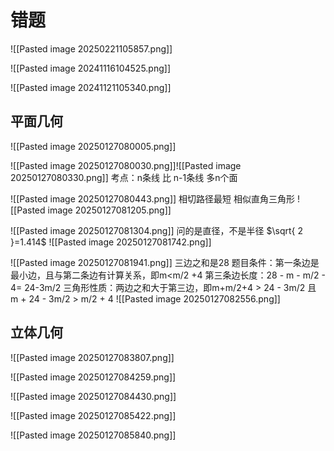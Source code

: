 
# 错题

![[Pasted image 20250221105857.png]]

![[Pasted image 20241116104525.png]]

![[Pasted image 20241121105340.png]]

## 平面几何
![[Pasted image 20250127080005.png]]

![[Pasted image 20250127080030.png]]![[Pasted image 20250127080330.png]]
考点：n条线 比 n-1条线 多n个面

![[Pasted image 20250127080443.png]]
相切路径最短
相似直角三角形
![[Pasted image 20250127081205.png]]

![[Pasted image 20250127081304.png]]
问的是直径，不是半径
$\sqrt{ 2 }=1.414$
![[Pasted image 20250127081742.png]]

![[Pasted image 20250127081941.png]]
三边之和是28
题目条件：第一条边是最小边，且与第二条边有计算关系，即m<m/2 +4
第三条边长度：28 - m - m/2 - 4= 24-3m/2
三角形性质：两边之和大于第三边，即m+m/2+4 > 24 - 3m/2  且 m + 24 - 3m/2 > m/2 + 4
![[Pasted image 20250127082556.png]]

## 立体几何
![[Pasted image 20250127083807.png]]

![[Pasted image 20250127084259.png]]

![[Pasted image 20250127084430.png]]

![[Pasted image 20250127085422.png]]

![[Pasted image 20250127085840.png]]